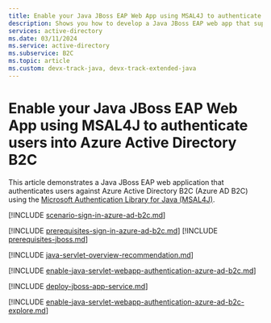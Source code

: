 ```yaml
---
title: Enable your Java JBoss EAP Web App using MSAL4J to authenticate users into Azure Active Directory B2C
description: Shows you how to develop a Java JBoss EAP web app that supports sign-in by Azure Active Directory B2C.
services: active-directory
ms.date: 03/11/2024
ms.service: active-directory
ms.subservice: B2C
ms.topic: article
ms.custom: devx-track-java, devx-track-extended-java
---
```


# Enable your Java JBoss EAP Web App using MSAL4J to authenticate users into Azure Active Directory B2C

This article demonstrates a Java JBoss EAP web application that authenticates users against Azure Active Directory B2C (Azure AD B2C) using the [Microsoft Authentication Library for Java (MSAL4J)](https://github.com/AzureAD/microsoft-authentication-library-for-java).

[!INCLUDE [scenario-sign-in-azure-ad-b2c.md](includes/scenario-sign-in-azure-ad-b2c.md)]

[!INCLUDE [prerequisites-sign-in-azure-ad-b2c.md](includes/prerequisites-sign-in-azure-ad-b2c.md)]
[!INCLUDE [prerequisites-jboss.md](includes/prerequisites-jboss.md)]

[!INCLUDE [java-servlet-overview-recommendation.md](includes/java-servlet-overview-recommendation.md)]

[!INCLUDE [enable-java-servlet-webapp-authentication-azure-ad-b2c.md](includes/enable-java-servlet-webapp-authentication-azure-ad-b2c.md)]

[!INCLUDE [deploy-jboss-app-service.md](includes/deploy-jboss-app-service.md)]

[!INCLUDE [enable-java-servlet-webapp-authentication-azure-ad-b2c-explore.md](includes/enable-java-servlet-webapp-authentication-azure-ad-b2c-explore.md)]
